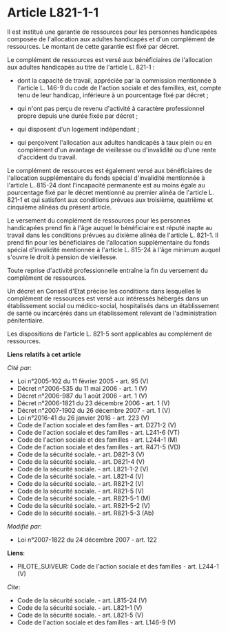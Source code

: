 # Article L821-1-1

Il est institué une garantie de ressources pour les personnes handicapées composée de l'allocation aux adultes handicapés et
d'un complément de ressources. Le montant de cette garantie est fixé par décret. 

Le complément de ressources est versé aux bénéficiaires de l'allocation aux adultes handicapés au titre de l'article L.
821-1 :

- dont la capacité de travail, appréciée par la commission mentionnée à l'article L. 146-9 du code de l'action sociale et des
familles, est, compte tenu de leur handicap, inférieure à un pourcentage fixé par décret ;

- qui n'ont pas perçu de revenu d'activité à caractère professionnel propre depuis une durée fixée par décret ;

- qui disposent d'un logement indépendant ;

- qui perçoivent l'allocation aux adultes handicapés à taux plein ou en complément d'un avantage de vieillesse ou
d'invalidité ou d'une rente d'accident du travail. 

Le complément de ressources est également versé aux bénéficiaires de l'allocation supplémentaire du fonds spécial
d'invalidité mentionnée à l'article L. 815-24 dont l'incapacité permanente est au moins égale au pourcentage fixé par le
décret mentionné au premier alinéa de l'article L. 821-1 et qui satisfont aux conditions prévues aux troisième, quatrième et
cinquième alinéas du présent article. 

Le versement du complément de ressources pour les personnes handicapées prend fin à l'âge auquel le bénéficiaire est réputé
inapte au travail dans les conditions prévues au dixième alinéa de l'article L. 821-1. Il prend fin pour les bénéficiaires de
l'allocation supplémentaire du fonds spécial d'invalidité mentionnée à l'article L. 815-24 à l'âge minimum auquel s'ouvre le
droit à pension de vieillesse. 

Toute reprise d'activité professionnelle entraîne la fin du versement du complément de ressources. 

Un décret en Conseil d'Etat précise les conditions dans lesquelles le complément de ressources est versé aux intéressés
hébergés dans un établissement social ou médico-social, hospitalisés dans un établissement de santé ou incarcérés dans un
établissement relevant de l'administration pénitentiaire. 

Les dispositions de l'article L. 821-5 sont applicables au complément de ressources.

**Liens relatifs à cet article**

_Cité par_:

  - Loi n°2005-102 du 11 février 2005 - art. 95 (V)
  - Décret n°2006-535 du 11 mai 2006 - art. 1 (V)
  - Décret n°2006-987 du 1 août 2006 - art. 1 (V)
  - Décret n°2006-1821 du 23 décembre 2006 - art. 1 (V)
  - Décret n°2007-1902 du 26 décembre 2007 - art. 1 (V)
  - Loi n°2016-41 du 26 janvier 2016 - art. 223 (V)
  - Code de l'action sociale et des familles - art. D271-2 (V)
  - Code de l'action sociale et des familles - art. L241-6 (VT)
  - Code de l'action sociale et des familles - art. L244-1 (M)
  - Code de l'action sociale et des familles - art. R471-5 (VD)
  - Code de la sécurité sociale. - art. D821-3 (V)
  - Code de la sécurité sociale. - art. D821-4 (V)
  - Code de la sécurité sociale. - art. L821-1-2 (V)
  - Code de la sécurité sociale. - art. L821-4 (V)
  - Code de la sécurité sociale. - art. R821-2 (V)
  - Code de la sécurité sociale. - art. R821-5 (V)
  - Code de la sécurité sociale. - art. R821-5-1 (M)
  - Code de la sécurité sociale. - art. R821-5-2 (V)
  - Code de la sécurité sociale. - art. R821-5-3 (Ab)

_Modifié par_:

  - Loi n°2007-1822 du 24 décembre 2007 - art. 122

**Liens**:

  - PILOTE_SUIVEUR: Code de l'action sociale et des familles - art. L244-1 (V)

_Cite_:

  - Code de la sécurité sociale. - art. L815-24 (V)
  - Code de la sécurité sociale. - art. L821-1 (V)
  - Code de la sécurité sociale. - art. L821-5 (V)
  - Code de l'action sociale et des familles - art. L146-9 (V)
